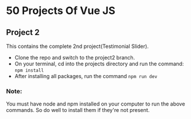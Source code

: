 # 50 Projects Of Vue JS
## Project 2

This contains the complete 2nd project(Testimonial Slider).
- Clone the repo and switch to the project2 branch. 
- On your terminal, cd into the projects directory and run the command: ```npm install```
- After installing all packages, run the command ```npm run dev```

### Note:
You must have node and npm installed on your computer to run the above commands. So do well to install them if they're not present.
